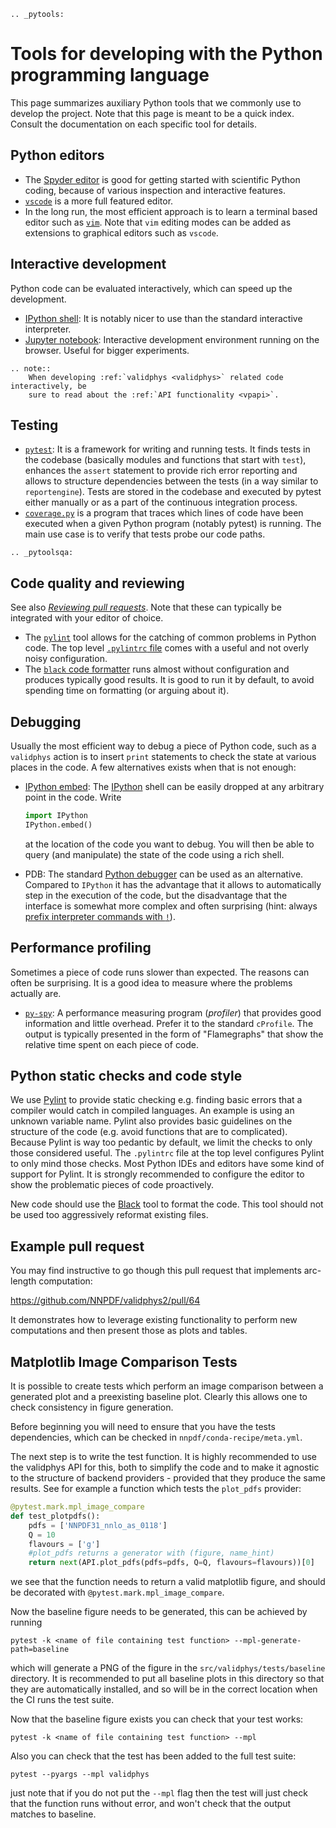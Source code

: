 ```eval_rst
.. _pytools:
```

# Tools for developing with the Python programming language

This page summarizes auxiliary Python tools that we commonly use to develop the
project. Note that this page is meant to be a quick index. Consult the
documentation on each specific tool for details.


## Python editors

  - The [Spyder editor](https://www.spyder-ide.org/) is good for getting started
    with scientific Python coding, because of various inspection and interactive
    features.
  - [`vscode`](https://code.visualstudio.com/) is a more full featured editor.
  - In the long run, the most efficient approach is to learn a terminal based
    editor such as [`vim`](https://www.vim.org/). Note that `vim` editing modes can be
    added as extensions to graphical editors such as `vscode`.


## Interactive development

Python code can be evaluated interactively, which can speed up the development.

  - [IPython shell](https://ipython.org/): It is notably nicer to use than the
    standard interactive interpreter.
  - [Jupyter notebook](https://jupyter.org/): Interactive development
    environment running on the browser. Useful for bigger experiments.

```eval_rst
.. note::
    When developing :ref:`validphys <validphys>` related code interactively, be
    sure to read about the :ref:`API functionality <vpapi>`.
```

## Testing

  - [`pytest`](https://docs.pytest.org/en/latest/): It is a framework for
    writing and running tests. It finds tests in the codebase (basically
    modules and functions that start with `test`), enhances the `assert`
    statement to provide rich error reporting and allows to structure
    dependencies between the tests (in a way similar to `reportengine`).
    Tests are stored in the codebase and executed by pytest either manually or
    as a part of the continuous integration process.
  - [`coverage.py`](https://coverage.readthedocs.io/en/coverage-5.2.1/) is a
    program that traces which lines of code have been executed when a given
    Python program (notably pytest) is running. The main use case is to verify
    that tests probe our code paths.



```eval_rst
.. _pytoolsqa:
```
## Code quality and reviewing

See also [*Reviewing pull requests*](reviews). Note that these can typically be
integrated with your editor of choice.

  - The [`pylint`](https://www.pylint.org/) tool allows for the catching of
	common problems in Python code. The top level
	[`.pylintrc` file](https://github.com/NNPDF/nnpdf/blob/master/.pylintrc)
	comes with a useful and not overly noisy configuration.
  - The [`black` code formatter](https://github.com/psf/black) runs almost
    without configuration and produces typically good results. It is good to run
    it by default, to avoid spending time on formatting (or arguing about it).

## Debugging

Usually the most efficient way to debug a piece of Python code, such as a
`validphys` action is to insert `print` statements to check the state at various
places in the code. A few alternatives exists when that is not enough:

  - [IPython embed](https://ipython.readthedocs.io/en/stable/api/generated/IPython.terminal.embed.html):
    The [IPython](https://ipython.org/) shell can be easily dropped at any
    arbitrary point in the code. Write
    ```python
    import IPython
    IPython.embed()
    ```
    at the location of the code you want to debug. You will then be able to
    query (and manipulate) the state of the code using a rich shell.

  - PDB: The standard [Python debugger](https://docs.python.org/3/library/pdb.html)
    can be used as an alternative. Compared to `IPython` it has the advantage that
    it allows to automatically step in the execution of the code, but the disadvantage
    that the interface is somewhat more complex and often surprising (hint: always
    [prefix interpreter commands with `!`](https://docs.python.org/3/library/pdb.html#pdbcommand-!)).

## Performance profiling

Sometimes a piece of code runs slower than expected. The reasons can often be
surprising. It is a good idea to measure where the problems actually are.

  - [`py-spy`](https://github.com/benfred/py-spy): A performance measuring
    program (*profiler*) that provides good information and little overhead.
    Prefer it to the standard `cProfile`. The output is typically presented in
    the form of "Flamegraphs" that show the relative time spent on each piece of
    code.

## Python static checks and code style

We use [Pylint](https://www.pylint.org/) to provide static checking e.g.
finding basic errors that a compiler would catch in compiled languages. An example
is using an unknown variable name. Pylint also provides basic guidelines on the
structure of the code (e.g. avoid functions that are to complicated). Because
Pylint is way too pedantic by default, we limit the checks to only those
considered useful. The `.pylintrc` file at the top level configures Pylint to
only mind those checks. Most Python IDEs and editors have some kind of support
for Pylint. It is strongly recommended to configure the editor to show the
problematic pieces of code proactively.

New code should use the [Black](https://black.readthedocs.io/en/stable/>) tool to
format the code. This tool should not be used too aggressively reformat existing
files.


## Example pull request

You may find instructive to go though this pull request that
implements arc-length computation:

<https://github.com/NNPDF/validphys2/pull/64>

It demonstrates how to leverage existing functionality to perform new
computations and then present those as plots and tables.


## Matplotlib Image Comparison Tests

It is possible to create tests which perform an image comparison between a
generated plot and a preexisting baseline plot. Clearly this allows one to check
consistency in figure generation.

Before beginning you will need to ensure that you have the tests dependencies,
which can be checked in `nnpdf/conda-recipe/meta.yml`.

The next step is to write the test function. It is highly recommended to use the
validphys API for this, both to simplify the code and to make it agnostic to the
structure of backend providers - provided that they produce the same results. See
for example a function which tests the `plot_pdfs` provider:

```python
@pytest.mark.mpl_image_compare
def test_plotpdfs():
    pdfs = ['NNPDF31_nnlo_as_0118']
    Q = 10
    flavours = ['g']
    #plot_pdfs returns a generator with (figure, name_hint)
    return next(API.plot_pdfs(pdfs=pdfs, Q=Q, flavours=flavours))[0]
```

we see that the function needs to return a valid matplotlib figure, and should
be decorated with `@pytest.mark.mpl_image_compare`.

Now the baseline figure needs to be generated, this can be achieved by running

```
pytest -k <name of file containing test function> --mpl-generate-path=baseline
```

which will generate a PNG of the figure in the `src/validphys/tests/baseline`
directory. It is recommended to put all baseline plots in this directory so that
they are automatically installed, and so will be in the correct location when
the CI runs the test suite.

Now that the baseline figure exists you can check that your test works:

```
pytest -k <name of file containing test function> --mpl
```

Also you can check that the test has been added to the full test suite:

```
pytest --pyargs --mpl validphys
```

just note that if you do not put the `--mpl` flag then the test will just check
that the function runs without error, and won't check that the output matches to
baseline.
